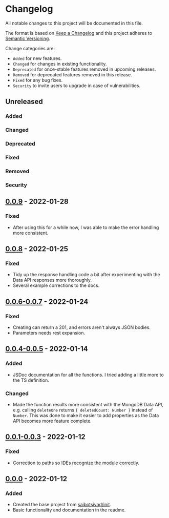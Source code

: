 # Changelog

All notable changes to this project will be documented in this file.

The format is based on [Keep a Changelog](http://keepachangelog.com/en/1.0.0/)
and this project adheres to [Semantic Versioning](http://semver.org/spec/v2.0.0.html).

Change categories are:

* `Added` for new features.
* `Changed` for changes in existing functionality.
* `Deprecated` for once-stable features removed in upcoming releases.
* `Removed` for deprecated features removed in this release.
* `Fixed` for any bug fixes.
* `Security` to invite users to upgrade in case of vulnerabilities.

## Unreleased
### Added
### Changed
### Deprecated
### Fixed
### Removed
### Security

## [0.0.9](https://github.com/saibotsivad/mongodb/compare/v0.0.8...v0.0.9) - 2022-01-28
### Fixed
- After using this for a while now, I was able to make the error handling more consistent.

## [0.0.8](https://github.com/saibotsivad/mongodb/compare/v0.0.7...v0.0.8) - 2022-01-25
### Fixed
- Tidy up the response handling code a bit after experimenting with the Data API responses more thoroughly.
- Several example corrections to the docs.

## [0.0.6-0.0.7](https://github.com/saibotsivad/mongodb/compare/v0.0.5...v0.0.7) - 2022-01-24
### Fixed
- Creating can return a 201, and errors aren't always JSON bodies.
- Parameters needs rest expansion.

## [0.0.4-0.0.5](https://github.com/saibotsivad/mongodb/compare/v0.0.3...v0.0.5) - 2022-01-14
### Added
- JSDoc documentation for all the functions. I tried adding a little more to the TS definition.
### Changed
- Made the function results more consistent with the MongoDB Data API, e.g. calling `deleteOne` returns `{ deletedCount: Number }` instead of `Number`. This was done to make it easier to add properties as the Data API becomes more feature complete.

## [0.0.1-0.0.3](https://github.com/saibotsivad/mongodb/compare/v0.0.0...v0.0.3) - 2022-01-12
### Fixed
- Correction to paths so IDEs recognize the module correctly.

## [0.0.0](https://github.com/saibotsivad/mongodb/tree/v0.0.0) - 2022-01-12
### Added
- Created the base project from [saibotsivad/init](https://github.com/saibotsivad/init).
- Basic functionality and documentation in the readme.
